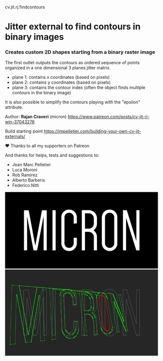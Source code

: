 cv.jit.rj.findcontours
# Jitter external to find contours in binary images
### Creates custom 2D shapes starting from a binary raster image

The first outlet outputs the contours as ordered sequence of points organized in a one dimensional 3 planes jitter matrix.
* plane 1: contains x coordinates (based on pixels)
* plane 2: contains y coordinates (based on pixels)
* plane 3: contains the contour index (often the object finds multiple contours in the binary image)

It is also possible to simplify the contours playing with the "epsilon" attribute.

Author: **Rajan Craveri** (micron)
https://www.patreon.com/posts/cv-jit-rj-win-37043276

Build starting point
https://jmpelletier.com/building-your-own-cv-jit-externals/

:heart: Thanks to all my supporters on Patreon

And thanks for helps, tests and suggestions to:
* Jean Marc Pelletier
* Luca Moroni
* Rob Ramirez
* Alberto Barberis
* Federico Nitti

![Binary image](EXAMPLE_IMAGES/IMG_1.png)
![Extracted contours](EXAMPLE_IMAGES/IMG_1_PROCESSED.png)
